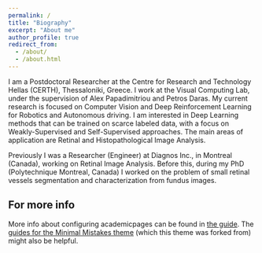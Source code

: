 ```yaml
---
permalink: /
title: "Biography"
excerpt: "About me"
author_profile: true
redirect_from: 
  - /about/
  - /about.html
---
```


I am a Postdoctoral Researcher at the Centre for Research and Technology Hellas (CERTH), Thessaloniki, Greece. I work at the Visual Computing Lab, under the supervision of Alex Papadimitriou and Petros Daras. My current research is focused on Computer Vision and Deep Reinforcement Learning for Robotics and Autonomous driving. I am interested in Deep Learning methods that can be trained on scarce labeled data, with a focus on Weakly-Supervised and Self-Supervised approaches. The main areas of application are Retinal and Histopathological Image Analysis.

Previously I was a Researcher (Engineer) at Diagnos Inc., in Montreal (Canada), working on Retinal Image Analysis. Before this, during my PhD (Polytechnique Montreal, Canada) I worked on the problem of small retinal vessels segmentation and characterization from fundus images.

For more info
------
More info about configuring academicpages can be found in [the guide](https://academicpages.github.io/markdown/). The [guides for the Minimal Mistakes theme](https://mmistakes.github.io/minimal-mistakes/docs/configuration/) (which this theme was forked from) might also be helpful.
